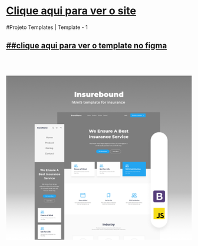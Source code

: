 <h1> <a href="https://eliasgabriel1.github.io/template-1/"> Clique aqui para ver o site </a> </h1>

#Projeto Templates | Template - 1

<h2> <a href="https://www.figma.com/file/hpZ4wbwnUZGXKXCsXPiwOI/Insurebound---html5-template-for-insurance-agency-free-download-(Community)?node-id=258%3A4638">##clique aqui para ver o template no figma <a/> </h2>
<br>
<br>
<br>
<a target="__blank" href="https://www.figma.com/file/hpZ4wbwnUZGXKXCsXPiwOI/Insurebound---html5-template-for-insurance-agency-free-download-(Community)?node-id=258%3A4638">
  <img src="./content\img\thumbnail.jpg"/>
<a>
